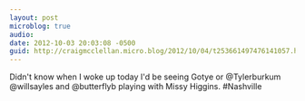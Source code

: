 ```yaml
---
layout: post
microblog: true
audio: 
date: 2012-10-03 20:03:08 -0500
guid: http://craigmcclellan.micro.blog/2012/10/04/t253661497476141057.html
---
```

Didn't know when I woke up today I'd be seeing Gotye or @Tylerburkum @willsayles and @butterflyb playing with Missy Higgins. #Nashville
